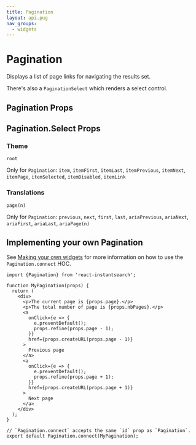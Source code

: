 ```yaml
---
title: Pagination
layout: api.pug
nav_groups:
  - widgets
---
```


# Pagination

Displays a list of page links for navigating the results set.

There's also a `PaginationSelect` which renders a select control.

## Pagination Props

<!-- props default ./index.js -->

## Pagination.Select Props

<!-- props default.Select ./index.js -->

### Theme

`root`

Only for `Pagination`: `item`, `itemFirst`, `itemLast`, `itemPrevious`, `itemNext`, `itemPage`, `itemSelected`, `itemDisabled`, `itemLink`

### Translations

`page(n)`

Only for `Pagination`: `previous`, `next`, `first`, `last`, `ariaPrevious`, `ariaNext`, `ariaFirst`, `ariaLast`, `ariaPage(n)`

## Implementing your own Pagination

See [Making your own widgets](../Customization.md) for more information on how to use the `Pagination.connect` HOC.

```
import {Pagination} from 'react-instantsearch';

function MyPagination(props) {
  return (
    <div>
      <p>The current page is {props.page}.</p>
      <p>The total number of page is {props.nbPages}.</p>
      <a
        onClick={e => {
          e.preventDefault();
          props.refine(props.page - 1);
        }}
        href={props.createURL(props.page - 1)}
      >
        Previous page
      </a>
      <a
        onClick={e => {
          e.preventDefault();
          props.refine(props.page + 1);
        }}
        href={props.createURL(props.page + 1)}
      >
        Next page
      </a>
    </div>
  );
}

// `Pagination.connect` accepts the same `id` prop as `Pagination`.
export default Pagination.connect(MyPagination);
```
